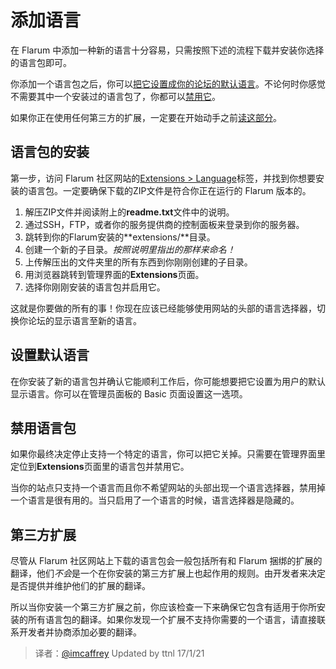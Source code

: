 # 添加语言

在 Flarum 中添加一种新的语言十分容易，只需按照下述的流程下载并安装你选择的语言包即可。

你添加一个语言包之后，你可以[把它设置成你的论坛的默认语言](#setting-the-default)。不论何时你感觉不需要其中一个安装过的语言包了，你都可以[禁用它](#disabling)。

如果你正在使用任何第三方的扩展，一定要在开始动手之前[读这部分](#third-party-extensions)。

## 语言包的安装

第一步，访问 Flarum 社区网站的[Extensions > Language](http://discuss.flarum.org/t/languages)标签，并找到你想要安装的语言包。一定要确保下载的ZIP文件是符合你正在运行的 Flarum 版本的。

1. 解压ZIP文件并阅读附上的**readme.txt**文件中的说明。
2. 通过SSH，FTP，或者你的服务提供商的控制面板来登录到你的服务器。
3. 跳转到你的Flarum安装的**extensions/**目录。
4. 创建一个新的子目录。*按照说明里指出的那样来命名！*
5. 上传解压出的文件夹里的所有东西到你刚刚创建的子目录。
6. 用浏览器跳转到管理界面的**Extensions**页面。
7. 选择你刚刚安装的语言包并启用它。

这就是你要做的所有的事！你现在应该已经能够使用网站的头部的语言选择器，切换你论坛的显示语言至新的语言。


## 设置默认语言

在你安装了新的语言包并确认它能顺利工作后，你可能想要把它设置为用户的默认显示语言。你可以在管理员面板的 Basic 页面设置这一选项。

## 禁用语言包

如果你最终决定停止支持一个特定的语言，你可以把它关掉。只需要在管理界面里定位到**Extensions**页面里的语言包并禁用它。

当你的站点只支持一个语言而且你不希望网站的头部出现一个语言选择器，禁用掉一个语言是很有用的。当只启用了一个语言的时候，语言选择器是隐藏的。

## 第三方扩展

尽管从 Flarum 社区网站上下载的语言包会一般包括所有和 Flarum 捆绑的扩展的翻译，他们*不会*是一个在你安装的第三方扩展上也起作用的规则。由开发者来决定是否提供并维护他们的扩展的翻译。

所以当你安装一个第三方扩展之前，你应该检查一下来确保它包含有适用于你所安装的所有语言包的翻译。如果你发现一个扩展不支持你需要的一个语言，请直接联系开发者并协商添加必要的翻译。

> 译者：[@imcaffrey](https://github.com/imcaffrey)
> Updated by ttnl 17/1/21
